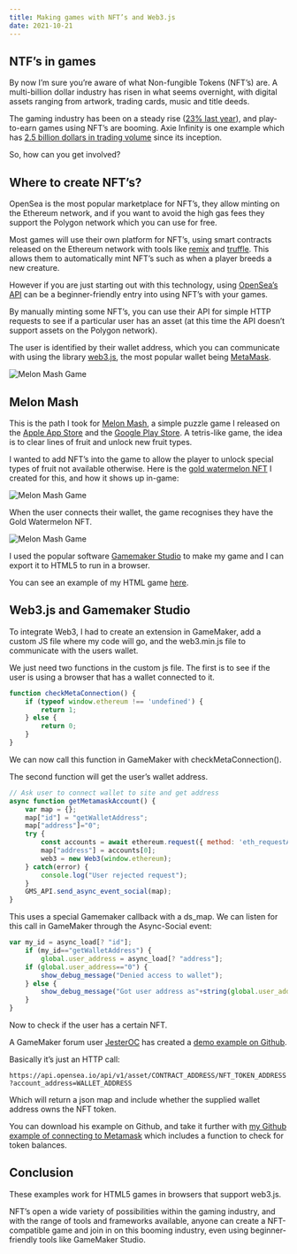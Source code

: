 ```yaml
---
title: Making games with NFT’s and Web3.js
date: 2021-10-21
---
```


## NTF’s in games

By now I’m sure you’re aware of what Non-fungible Tokens (NFT’s) are. A multi-billion dollar industry has risen in what seems overnight, with digital assets ranging from artwork, trading cards, music and title deeds.

The gaming industry has been on a steady rise ([23% last year](https://www.techtimes.com/articles/265703/20210922/how-gamified-nfts-are-changing-the-future-of-gaming.htm#:~:text=Per%20one%20report%20in%202020%2C%20the%20industry%20saw%20a%20growth%20of%2023.1%25.)), and play-to-earn games using NFT’s are booming. Axie Infinity is one example which has [2.5 billion dollars in trading volume](https://markets.businessinsider.com/news/currencies/top-nft-collection-q3-axie-infinity-crypto-gaming-expands-2021-10) since its inception.

So, how can you get involved?

## Where to create NFT’s?

OpenSea is the most popular marketplace for NFT’s, they allow minting on the Ethereum network, and if you want to avoid the high gas fees they support the Polygon network which you can use for free.

Most games will use their own platform for NFT’s, using smart contracts released on the Ethereum network with tools like [remix](https://remix-project.org/) and [truffle](https://trufflesuite.com/). This allows them to automatically mint NFT’s such as when a player breeds a new creature.

However if you are just starting out with this technology, using [OpenSea’s API](https://docs.opensea.io/reference/getting-assets) can be a beginner-friendly entry into using NFT’s with your games.

By manually minting some NFT’s, you can use their API for simple HTTP requests to see if a particular user has an asset (at this time the API doesn’t support assets on the Polygon network).

The user is identified by their wallet address, which you can communicate with using the library [web3.js](https://web3js.readthedocs.io/en/v1.5.2/), the most popular wallet being [MetaMask](https://metamask.io/).

![Melon Mash Game](/assets/images/2021/melonSplash.jpeg)

## Melon Mash

This is the path I took for [Melon Mash](https://apps.mbmedia.co.nz/melon-mash/), a simple puzzle game I released on the [Apple App Store](https://apps.apple.com/ma/app/melon-mash-fruity-fun/id1545427969) and the [Google Play Store](https://play.google.com/store/apps/details?id=com.ravengames.melonmash). A tetris-like game, the idea is to clear lines of fruit and unlock new fruit types.

I wanted to add NFT’s into the game to allow the player to unlock special types of fruit not available otherwise. Here is the [gold watermelon NFT](https://opensea.io/assets/0x495f947276749ce646f68ac8c248420045cb7b5e/30804129840082260625448751376425370773788606332098241421188088393508933600232) I created for this, and how it shows up in-game:

![Melon Mash Game](/assets/images/2021/melonNFT.jpeg)

When the user connects their wallet, the game recognises they have the Gold Watermelon NFT.

![Melon Mash Game](/assets/images/2021/melonUnlocked.jpeg)

I used the popular software [Gamemaker Studio](https://www.yoyogames.com/en) to make my game and I can export it to HTML5 to run in a browser.

You can see an example of my HTML game [here](https://apps.mbmedia.co.nz/melon-mash/game).

## Web3.js and Gamemaker Studio

To integrate Web3, I had to create an extension in GameMaker, add a custom JS file where my code will go, and the web3.min.js file to communicate with the users wallet.

We just need two functions in the custom js file. The first is to see if the user is using a browser that has a wallet connected to it.

```javascript
function checkMetaConnection() {
    if (typeof window.ethereum !== 'undefined') {
        return 1;
    } else {
        return 0;
    }
}
```

We can now call this function in GameMaker with checkMetaConnection().

The second function will get the user’s wallet address.

```javascript
// Ask user to connect wallet to site and get address
async function getMetamaskAccount() {
    var map = {};
    map["id"] = "getWalletAddress";
    map["address"]="0";
    try {
        const accounts = await ethereum.request({ method: 'eth_requestAccounts' });
        map["address"] = accounts[0];
        web3 = new Web3(window.ethereum);
    } catch(error) {
        console.log("User rejected request");
    }
    GMS_API.send_async_event_social(map);
}
```

This uses a special Gamemaker callback with a ds_map. We can listen for this call in GameMaker through the Async-Social event:

```javascript
var my_id = async_load[? "id"];
    if (my_id=="getWalletAddress") {
        global.user_address = async_load[? "address"];
    if (global.user_address=="0") {
        show_debug_message("Denied access to wallet");
    } else {
        show_debug_message("Got user address as"+string(global.user_address));
    }
}
```

Now to check if the user has a certain NFT.

A GameMaker forum user [JesterOC](https://forum.yoyogames.com/index.php?members/jesteroc.1541/) has created a [demo example on Github](https://github.com/JesterOC3/JesterOC_OpenSea.io-REST-API-for-GMS).

Basically it’s just an HTTP call:

`https://api.opensea.io/api/v1/asset/CONTRACT_ADDRESS/NFT_TOKEN_ADDRESS?account_address=WALLET_ADDRESS`

Which will return a json map and include whether the supplied wallet address owns the NFT token.

You can download his example on Github, and take it further with [my Github example of connecting to Metamask](https://github.com/mytchallb/gamemaker-web3) which includes a function to check for token balances.

## Conclusion

These examples work for HTML5 games in browsers that support web3.js.

NFT’s open a wide variety of possibilities within the gaming industry, and with the range of tools and frameworks available, anyone can create a NFT-compatible game and join in on this booming industry, even using beginner-friendly tools like GameMaker Studio.